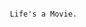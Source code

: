 ~~~~~~~~~~~~~~~~~~~~~~~~~~~~~~~~~~~~~~~~~~~~~~~~~~~~~~~~~~~~~~~~~~~~~~~~~~~~~~~~~~~~~~~~~~~~~~~~~~~~~~~~~~~~









                                           Life's a Movie.









~~~~~~~~~~~~~~~~~~~~~~~~~~~~~~~~~~~~~~~~~~~~~~~~~~~~~~~~~~~~~~~~~~~~~~~~~~~~~~~~~~~~~~~~~~~~~~~~~~~~~~~~~~~~
